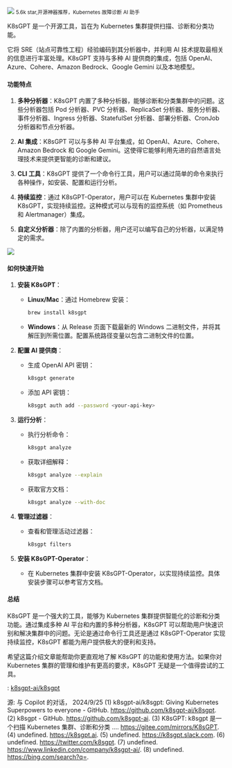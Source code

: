 <img src="/assets/image/241007-k8sgpt.png">
<small>5.6k star,开源神器推荐，Kubernetes 故障诊断 AI 助手
</small>

K8sGPT 是一个开源工具，旨在为 Kubernetes 集群提供扫描、诊断和分类功能。

它将 SRE（站点可靠性工程）经验编码到其分析器中，并利用 AI 技术提取最相关的信息进行丰富处理。K8sGPT 支持与多种 AI 提供商的集成，包括 OpenAI、Azure、Cohere、Amazon Bedrock、Google Gemini 以及本地模型。



#### 功能特点

1. **多种分析器**：K8sGPT 内置了多种分析器，能够诊断和分类集群中的问题。这些分析器包括 Pod 分析器、PVC 分析器、ReplicaSet 分析器、服务分析器、事件分析器、Ingress 分析器、StatefulSet 分析器、部署分析器、CronJob 分析器和节点分析器。

2. **AI 集成**：K8sGPT 可以与多种 AI 平台集成，如 OpenAI、Azure、Cohere、Amazon Bedrock 和 Google Gemini。这使得它能够利用先进的自然语言处理技术来提供更智能的诊断和建议。

3. **CLI 工具**：K8sGPT 提供了一个命令行工具，用户可以通过简单的命令来执行各种操作，如安装、配置和运行分析。

4. **持续监控**：通过 K8sGPT-Operator，用户可以在 Kubernetes 集群中安装 K8sGPT，实现持续监控。这种模式可以与现有的监控系统（如 Prometheus 和 Alertmanager）集成。

5. **自定义分析器**：除了内置的分析器，用户还可以编写自己的分析器，以满足特定的需求。
   
![](/assets/image/241007-k8sgpt.png)

#### 如何快速开始

1. **安装 K8sGPT**：
   - **Linux/Mac**：通过 Homebrew 安装：
     ```sh
     brew install k8sgpt
     ```
   - **Windows**：从 Release 页面下载最新的 Windows 二进制文件，并将其解压到所需位置。配置系统路径变量以包含二进制文件的位置。

2. **配置 AI 提供商**：
   - 生成 OpenAI API 密钥：
     ```sh
     k8sgpt generate
     ```
   - 添加 API 密钥：
     ```sh
     k8sgpt auth add --password <your-api-key>
     ```

3. **运行分析**：
   - 执行分析命令：
     ```sh
     k8sgpt analyze
     ```
   - 获取详细解释：
     ```sh
     k8sgpt analyze --explain
     ```
   - 获取官方文档：
     ```sh
     k8sgpt analyze --with-doc
     ```

4. **管理过滤器**：
   - 查看和管理活动过滤器：
     ```sh
     k8sgpt filters
     ```

5. **安装 K8sGPT-Operator**：
   - 在 Kubernetes 集群中安装 K8sGPT-Operator，以实现持续监控。具体安装步骤可以参考官方文档。

#### 总结

K8sGPT 是一个强大的工具，能够为 Kubernetes 集群提供智能化的诊断和分类功能。通过集成多种 AI 平台和内置的多种分析器，K8sGPT 可以帮助用户快速识别和解决集群中的问题。无论是通过命令行工具还是通过 K8sGPT-Operator 实现持续监控，K8sGPT 都能为用户提供极大的便利和支持。

希望这篇介绍文章能帮助你更直观地了解 K8sGPT 的功能和使用方法。如果你对 Kubernetes 集群的管理和维护有更高的要求，K8sGPT 无疑是一个值得尝试的工具。

: [k8sgpt-ai/k8sgpt](https://github.com/k8sgpt-ai/k8sgpt)

源: 与 Copilot 的对话， 2024/9/25
(1) k8sgpt-ai/k8sgpt: Giving Kubernetes Superpowers to everyone - GitHub. https://github.com/k8sgpt-ai/k8sgpt.
(2) k8sgpt - GitHub. https://github.com/k8sgpt-ai.
(3) K8sGPT: k8sgpt 是一个扫描 Kubernetes 集群、诊断和分类 .... https://gitee.com/mirrors/K8sGPT.
(4) undefined. https://k8sgpt.ai.
(5) undefined. https://k8sgpt.slack.com.
(6) undefined. https://twitter.com/k8sgpt.
(7) undefined. https://www.linkedin.com/company/k8sgpt-ai/.
(8) undefined. https://bing.com/search?q=.